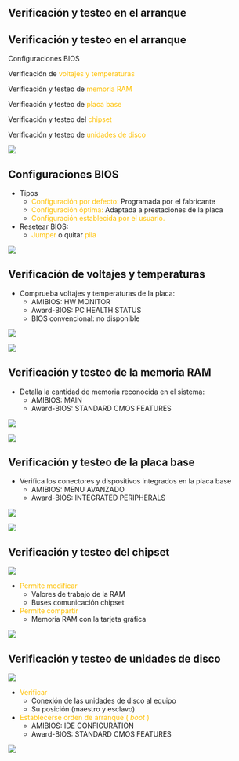 ## Verificación y testeo en el arranque

## Verificación y testeo en el arranque

Configuraciones BIOS

Verificación de  <span style="color:#FFC000">voltajes y temperaturas</span>

Verificación y testeo de  <span style="color:#FFC000">memoria RAM</span>

Verificación y testeo de  <span style="color:#FFC000">placa base</span>

Verificación y testeo del  <span style="color:#FFC000">chipset</span>

Verificación y testeo de  <span style="color:#FFC000">unidades de disco</span>

![](img/2%20Verificaci%C3%B3n%20y%20testeo%20BIOS0.jpg)

## Configuraciones BIOS

* Tipos
  * <span style="color:#FFC000">Configuración por defecto: </span> Programada por el fabricante
  * <span style="color:#FFC000">Configuración óptima: </span> Adaptada a prestaciones de la placa
  * <span style="color:#FFC000">Configuración establecida por el usuario\.</span>
* Resetear BIOS:
  * <span style="color:#FFC000">Jumper</span>  o quitar  <span style="color:#FFC000">pila</span>

![](img/2%20Verificaci%C3%B3n%20y%20testeo%20BIOS1.jpg)

## Verificación de voltajes y temperaturas

* Comprueba voltajes y temperaturas de la placa:
  * AMIBIOS: HW MONITOR
  * Award\-BIOS: PC HEALTH STATUS
  * BIOS convencional: no disponible

![](img/2%20Verificaci%C3%B3n%20y%20testeo%20BIOS2.jpg)

![](img/2%20Verificaci%C3%B3n%20y%20testeo%20BIOS3.jpg)

## Verificación y testeo de la memoria RAM

* Detalla la cantidad de memoria reconocida en el sistema:
  * AMIBIOS: MAIN
  * Award\-BIOS: STANDARD CMOS FEATURES

![](img/2%20Verificaci%C3%B3n%20y%20testeo%20BIOS4.jpg)

![](img/2%20Verificaci%C3%B3n%20y%20testeo%20BIOS5.jpg)

## Verificación y testeo de la placa base

* Verifica los conectores y dispositivos integrados en la placa base
  * AMIBIOS: MENU AVANZADO
  * Award\-BIOS: INTEGRATED PERIPHERALS

![](img/2%20Verificaci%C3%B3n%20y%20testeo%20BIOS6.jpg)

![](img/2%20Verificaci%C3%B3n%20y%20testeo%20BIOS7.jpg)

## Verificación y testeo del chipset

![](img/2%20Verificaci%C3%B3n%20y%20testeo%20BIOS8.jpg)

* <span style="color:#FFC000">Permite modificar </span>
  * Valores de trabajo de la RAM
  * Buses comunicación chipset
* <span style="color:#FFC000">Permite compartir </span>
  * Memoria RAM con la tarjeta gráfica

![](img/2%20Verificaci%C3%B3n%20y%20testeo%20BIOS9.jpg)

## Verificación y testeo de unidades de disco

![](img/2%20Verificaci%C3%B3n%20y%20testeo%20BIOS10.jpg)

* <span style="color:#FFC000">Verificar</span>
  * Conexión de las unidades de disco al equipo
  * Su posición \(maestro y esclavo\)
* <span style="color:#FFC000">Establecerse orden de arranque \(</span>  <span style="color:#FFC000"> _boot_ </span>  <span style="color:#FFC000">\)</span>
  * AMIBIOS: IDE CONFIGURATION
  * Award\-BIOS: STANDARD CMOS FEATURES

![](img/2%20Verificaci%C3%B3n%20y%20testeo%20BIOS11.jpg)

